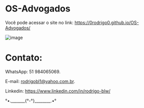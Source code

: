 # OS-Advogados

Você pode acessar o site no link: https://0rodrigo0.github.io/OS-Advogados/

![image](https://user-images.githubusercontent.com/87920248/140663372-6e2a7e85-65ad-4d63-bfcb-a673a562fa3e.png)

# Contato:

WhatsApp: 51 984065069.

E-mail: rodrigobl1@yahoo.com.br.

Linkedin: https://www.linkedin.com/in/rodrigo-blw/

°•._______{°-°}________.•°
